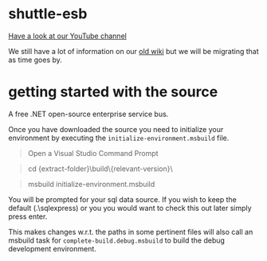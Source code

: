 shuttle-esb
===========

[Have a look at our YouTube channel](http://www.youtube.com/user/shuttleservicebus)

We still have a lot of information on our [old wiki](http://servicebus.co.za/) but we will be migrating that as time goes by.

getting started with the source
===============================

A free .NET open-source enterprise service bus.

Once you have downloaded the source you need to initialize your environment by executing the `initialize-environment.msbuild` file.

> Open a Visual Studio Command Prompt

> cd {extract-folder}\build\\{relevant-version}\

> msbuild initialize-environment.msbuild

You will be prompted for your sql data source.  If you wish to keep the default (.\sqlexpress) or you you would want to check this out later simply press enter.


This makes changes w.r.t. the paths in some pertinent files will also call an msbuild task for `complete-build.debug.msbuild` to build the debug development environment.



